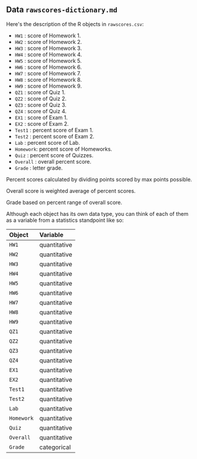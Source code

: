 ## Data `rawscores-dictionary.md`

Here's the description of the R objects in `rawscores.csv`:

- `HW1`     : score of Homework 1.
- `HW2`     : score of Homework 2.
- `HW3`     : score of Homework 3.
- `HW4`     : score of Homework 4.
- `HW5`     : score of Homework 5.
- `HW6`     : score of Homework 6.
- `HW7`     : score of Homework 7.
- `HW8`     : score of Homework 8.
- `HW9`     : score of Homework 9.
- `QZ1`     : score of Quiz 1.
- `QZ2`     : score of Quiz 2.
- `QZ3`     : score of Quiz 3.
- `QZ4`     : score of Quiz 4.
- `EX1`     : score of Exam 1.
- `EX2`     : score of Exam 2.
- `Test1`   : percent score of Exam 1.
- `Test2`   : percent score of Exam 2.
- `Lab`     : percent score of Lab.
- `Homework`: percent score of Homeworks.
- `Quiz`    : percent score of Quizzes.
- `Overall` : overall percent score.
- `Grade`   : letter grade.


Percent scores calculated by dividing points scored by max points possible.

Overall score is weighted average of percent scores.

Grade based on percent range of overall score.

Although each object has its own data type, you can think of each of them as a variable from a statistics standpoint like so:

| Object    | Variable      |
|:----------|:--------------|
| `HW1`     | quantitative  |
| `HW2`     | quantitative  |
| `HW3`     | quantitative  |
| `HW4`     | quantitative  |
| `HW5`     | quantitative  |
| `HW6`     | quantitative  |
| `HW7`     | quantitative  |
| `HW8`     | quantitative  |
| `HW9`     | quantitative  |
| `QZ1`     | quantitative  |
| `QZ2`     | quantitative  |
| `QZ3`     | quantitative  |
| `QZ4`     | quantitative  |
| `EX1`     | quantitative  |
| `EX2`     | quantitative  |
| `Test1`   | quantitative  |
| `Test2`   | quantitative  |
| `Lab`     | quantitative  |
| `Homework`| quantitative  |
| `Quiz`    | quantitative  |
| `Overall` | quantitative  |
| `Grade`   | categorical   |